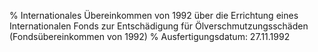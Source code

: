 % Internationales Übereinkommen von 1992 über die Errichtung eines Internationalen Fonds zur Entschädigung für Ölverschmutzungsschäden  (Fondsübereinkommen von 1992)
% Ausfertigungsdatum: 27.11.1992
 